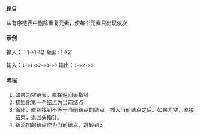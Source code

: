 #### 题目

从有序链表中删除重复元素，使每个元素只出现依次

#### 示例

输入：`` 1->1->2`
输出：`1->2`

输入：`1->1->2->3->3`
输出：`1->2->3`

#### 流程

1. 如果为空链表，直接返回头指针
2. 初始化第一个结点为当前结点
3. 循环，直到找到不等于当前结点的结点，插入当前结点之后。如果为空，直接结束，返回头指针。
4. 新添加的结点作为当前结点，跳转到3
